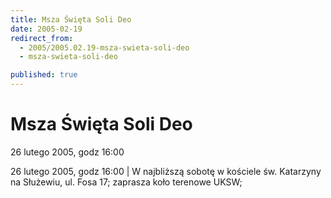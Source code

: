 ```yaml
---
title: Msza Święta Soli Deo
date: 2005-02-19
redirect_from: 
  - 2005/2005.02.19-msza-swieta-soli-deo
  - msza-swieta-soli-deo

published: true
---
```




# Msza Święta Soli Deo

<time>26 lutego 2005, godz 16:00</time>

26 lutego 2005, godz 16:00 | W najbliższą sobotę w kościele św. Katarzyny na Służewiu, ul. Fosa 17; zaprasza koło terenowe UKSW;

<!--CONTENT FROM OLD SERVER (jos before 2013): 26 lutego 2005, godz 16:00 | W najbliższą sobotę w kościele św. Katarzyny na Służewiu, ul. Fosa 17; zaprasza koło terenowe UKSW;
-->

<!--{{json:{"created_date":"2005-02-19 11:47:52","publish_down":"0000-00-00 00:00:00","id":"210"}}}-->
